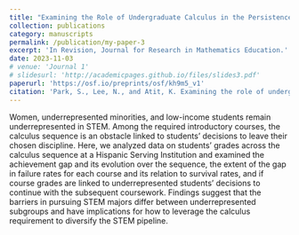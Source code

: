 ```yaml
---
title: "Examining the Role of Undergraduate Calculus in the Persistence of Underrepresented Students in the STEM Pipeline."
collection: publications
category: manuscripts
permalink: /publication/my-paper-3
excerpt: 'In Revision, Journal for Research in Mathematics Education.'
date: 2023-11-03
# venue: 'Journal 1'
# slidesurl: 'http://academicpages.github.io/files/slides3.pdf'
paperurl: 'https://osf.io/preprints/osf/kh9m5_v1'
citation: 'Park, S., Lee, N., and Atit, K. Examining the role of undergraduate calculus in the persistence of underrepresented students in the stem pipeline.'
---
```


Women, underrepresented minorities, and low-income students remain underrepresented in STEM. Among the required introductory courses, the calculus sequence is an obstacle linked to students’ decisions to leave their chosen discipline. Here, we analyzed data on students’ grades across the calculus sequence at a Hispanic Serving Institution and examined the achievement gap and its evolution over the sequence, the extent of the gap in failure rates for each course and its relation to survival rates, and if course grades are linked to underrepresented students’ decisions to continue with the subsequent coursework. Findings suggest that the barriers in pursuing STEM majors differ between underrepresented subgroups and have implications for how to leverage the calculus requirement to diversify the STEM pipeline.
